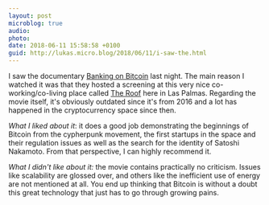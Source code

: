 ```yaml
---
layout: post
microblog: true
audio: 
photo: 
date: 2018-06-11 15:58:58 +0100
guid: http://lukas.micro.blog/2018/06/11/i-saw-the.html
---
```

I saw the documentary [Banking on Bitcoin](https://www.imdb.com/title/tt5033790/?ref_=nv_sr_1) last night. The main reason I watched it was that they hosted a screening at this very nice co-working/co-living place called [The Roof](http://theroof.io/) here in Las Palmas. 
Regarding the movie itself, it's obviously outdated since it's from 2016 and a lot has happened in the cryptocurrency space since then.

_What I liked about it_: it does a good job demonstrating the beginnings of Bitcoin from the cypherpunk movement, the first startups in the space and their regulation issues as well as the search for the identity of Satoshi Nakamoto. From that perspective, I can highly recommend it.

_What I didn't like about it:_ the movie contains practically no criticism. Issues like scalability are glossed over, and others like the inefficient use of energy are not mentioned at all. You end up thinking that Bitcoin is without a doubt this great technology that just has to go through growing pains.
